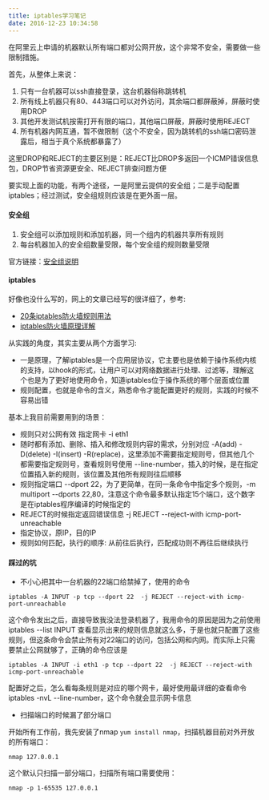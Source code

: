 ```yaml
---
title: iptables学习笔记
date: 2016-12-23 10:34:58
---
```


在阿里云上申请的机器默认所有端口都对公网开放，这个非常不安全，需要做一些限制措施。

首先，从整体上来说：

1. 只有一台机器可以ssh直接登录，这台机器俗称跳转机
2. 所有线上机器只有80、443端口可以对外访问，其余端口都屏蔽掉，屏蔽时使用DROP
3. 其他开发测试机按需打开有限的端口，其他端口屏蔽，屏蔽时使用REJECT
4. 所有机器内网互通，暂不做限制（这个不安全，因为跳转机的ssh端口密码泄露后，相当于真个系统都暴露了）

这里DROP和REJECT的主要区别是：REJECT比DROP多返回一个ICMP错误信息包，DROP节省资源更安全、REJECT排查问题方便

要实现上面的功能，有两个途径，一是阿里云提供的安全组；二是手动配置iptables；经过测试，安全组规则应该是在更外面一层。

#### 安全组 ####

1. 安全组可以添加规则和添加机器，同一个组内的机器共享所有规则
2. 每台机器加入的安全组数量受限，每个安全组的规则数量受限

官方链接：[安全组说明](https://help.aliyun.com/document_detail/25475.html?spm=5176.2020520101.121.2.8JODbr)

#### iptables ####

好像也没什么写的，网上的文章已经写的很详细了，参考:

* [20条iptables防火墙规则用法](http://www.cnblogs.com/linuxprobe/p/5643684.html)
* [iptables防火墙原理详解](https://segmentfault.com/a/1190000002540601)

从实践的角度，其实主要从两个方面学习:

* 一是原理，了解iptables是一个应用层协议，它主要也是依赖于操作系统内核的支持，以hook的形式，让用户可以对网络数据进行处理、过滤等，理解这个也是为了更好地使用命令，知道iptables位于操作系统的哪个层面或位置
* 规则配置，也就是命令的含义，熟悉命令才能配置更好的规则，实践的时候不容易出错

基本上我目前需要用到的场景：
* 规则只对公网有效 指定网卡 -i eth1
* 随时都有添加、删除、插入和修改规则内容的需求，分别对应 -A(add) -D(delete) -I(insert) -R(replace)，这里添加不需要指定规则号，但其他几个都需要指定规则号，查看规则号使用 --line-number，插入的时候，是在指定位置插入新的规则，该位置及其他所有规则往后顺移
* 规则指定端口 --dport 22，为了更简单，在同一条命令中指定多个规则，-m multiport --dports 22,80，注意这个命令最多默认指定15个端口，这个数字是在iptables程序编译的时候指定的
* REJECT的时候指定返回错误信息 -j REJECT --reject-with icmp-port-unreachable
* 指定协议，原IP，目的IP
* 规则如何匹配，执行的顺序: 从前往后执行，匹配成功则不再往后继续执行

#### 踩过的坑 ####

* 不小心把其中一台机器的22端口给禁掉了，使用的命令
```shell
iptables -A INPUT -p tcp --dport 22  -j REJECT --reject-with icmp-port-unreachable
```
这个命令发出之后，直接导致我没法登录机器了，我用命令的原因是因为之前使用 iptables --list INPUT 查看显示出来的规则信息就这么多，于是也就只配置了这些规则，但这条命令会禁止所有对22端口的访问，包括公网和内网。而实际上只需要禁止公网就够了，正确的命令应该是
```shell
iptables -A INPUT -i eth1 -p tcp --dport 22  -j REJECT --reject-with icmp-port-unreachable
```
配置好之后，怎么看每条规则是对应的哪个网卡，最好使用最详细的查看命令 iptables -nvL --line-number，这个命令就会显示网卡信息

* 扫描端口的时候漏了部分端口

开始所有工作前，我先安装了nmap `yum install nmap`，扫描机器目前对外开放的所有端口：
```shell
nmap 127.0.0.1
```
这个默认只扫描一部分端口，扫描所有端口需要使用：
```shell
nmap -p 1-65535 127.0.0.1
```


